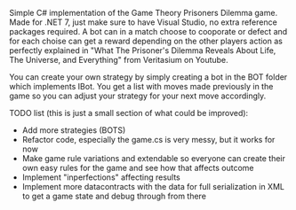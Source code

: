 Simple C# implementation of the Game Theory Prisoners Dilemma game.
Made for .NET 7, just make sure to have Visual Studio, no extra reference packages required.
A bot can in a match choose to cooporate or defect and for each choise can get a reward depending on the other players action as perfectly explained in "What The Prisoner's Dilemma Reveals About Life, The Universe, and Everything" from Veritasium on Youtube.

You can create your own strategy by simply creating a bot in the BOT folder which implements IBot. You get a list with moves made previously in the game so you can adjust your strategy for your next move accordingly.

TODO list (this is just a small section of what could be improved): 
- Add more strategies (BOTS)
- Refactor code, especially the game.cs is very messy, but it works for now
- Make game rule variations and extendable so everyone can create their own easy rules for the game and see how that affects outcome
- Implement "inperfections" affecting results
- Implement more datacontracts with the data for full serialization in XML to get a game state and debug through from there
